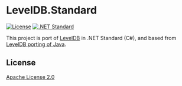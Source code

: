 # LevelDB.Standard

[![License](https://img.shields.io/badge/license-Apache%202-blue.svg)](https://www.apache.org/licenses/LICENSE-2.0)
[![.NET Standard](https://img.shields.io/badge/.NET%20Standard-1.4-5C2E91.svg)](https://docs.microsoft.com/ja-jp/dotnet/articles/standard/library)

This project is port of [LevelDB](http://code.google.com/p/leveldb/) in .NET Standard (C#), and based from [LevelDB porting of Java](https://github.com/dain/leveldb).

## License

[Apache License 2.0](./LICENSE)
